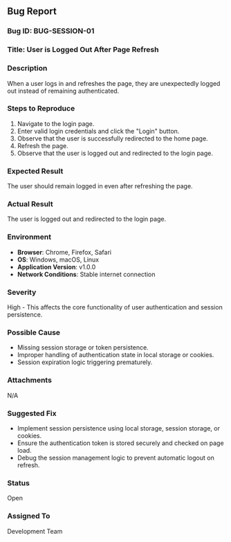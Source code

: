 ## **Bug Report**

### **Bug ID**: BUG-SESSION-01

### **Title**: User is Logged Out After Page Refresh

### **Description**
When a user logs in and refreshes the page, they are unexpectedly logged out instead of remaining authenticated.

### **Steps to Reproduce**
1. Navigate to the login page.
2. Enter valid login credentials and click the "Login" button.
3. Observe that the user is successfully redirected to the home page.
4. Refresh the page.
5. Observe that the user is logged out and redirected to the login page.

### **Expected Result**
The user should remain logged in even after refreshing the page.

### **Actual Result**
The user is logged out and redirected to the login page.

### **Environment**
- **Browser**: Chrome, Firefox, Safari
- **OS**: Windows, macOS, Linux
- **Application Version**: v1.0.0
- **Network Conditions**: Stable internet connection

### **Severity**
High - This affects the core functionality of user authentication and session persistence.

### **Possible Cause**
- Missing session storage or token persistence.
- Improper handling of authentication state in local storage or cookies.
- Session expiration logic triggering prematurely.

### **Attachments**
N/A

### **Suggested Fix**
- Implement session persistence using local storage, session storage, or cookies.
- Ensure the authentication token is stored securely and checked on page load.
- Debug the session management logic to prevent automatic logout on refresh.

### **Status**
Open

### **Assigned To**
Development Team

